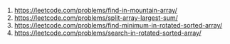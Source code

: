 1. https://leetcode.com/problems/find-in-mountain-array/
2. https://leetcode.com/problems/split-array-largest-sum/
3. https://leetcode.com/problems/find-minimum-in-rotated-sorted-array/
4. https://leetcode.com/problems/search-in-rotated-sorted-array/
